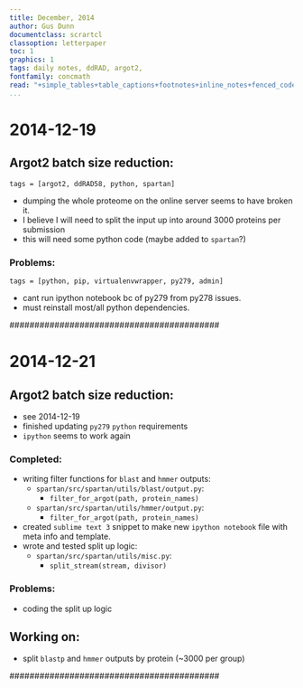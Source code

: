 ```yaml
---
title: December, 2014
author: Gus Dunn
documentclass: scrartcl
classoption: letterpaper
toc: 1
graphics: 1
tags: daily notes, ddRAD, argot2, 
fontfamily: concmath
read: "+simple_tables+table_captions+footnotes+inline_notes+fenced_code_blocks+fenced_code_attributes+fancy_lists+definition_lists+superscript+subscript+tex_math_dollars"
...
```



# 2014-12-19 #

## Argot2 batch size reduction: ##
```tags
tags = [argot2, ddRAD58, python, spartan]
```

- dumping the whole proteome on the online server seems to have broken it.
- I believe I will need to split the input up into around 3000 proteins per submission
- this will need some python code (maybe added to `spartan`?)

### Problems: ###
```tags
tags = [python, pip, virtualenvwrapper, py279, admin]
```

- cant run ipython notebook bc of py279 from py278 issues.
- must reinstall most/all python dependencies. 

##########################################

# 2014-12-21 #

## Argot2 batch size reduction: ##

- see 2014-12-19
- finished updating `py279` `python` requirements
- `ipython` seems to work again

### Completed: ###

- writing filter functions for `blast` and `hmmer` outputs:
	- `spartan/src/spartan/utils/blast/output.py`: 
		- `filter_for_argot(path, protein_names)`
	- `spartan/src/spartan/utils/hmmer/output.py`: 
		- `filter_for_argot(path, protein_names)`
- created `sublime text 3` snippet to make new `ipython notebook` file with meta info and template.
- wrote and tested split up logic:
	- `spartan/src/spartan/utils/misc.py`:
		- `split_stream(stream, divisor)`


### Problems: ###

- coding the split up logic

## Working on: ##

- split `blastp` and `hmmer` outputs by protein (~3000 per group)

##########################################